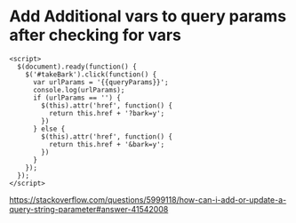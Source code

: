 # Add Additional vars to query params after checking for vars

```
<script>
  $(document).ready(function() {
    $('#takeBark').click(function() {
      var urlParams = '{{queryParams}}';
      console.log(urlParams);
      if (urlParams == '') {
        $(this).attr('href', function() {
          return this.href + '?bark=y';
        })
      } else {
        $(this).attr('href', function() {
          return this.href + '&bark=y';
        })
      }
    });
  });
</script>
```

https://stackoverflow.com/questions/5999118/how-can-i-add-or-update-a-query-string-parameter#answer-41542008 
